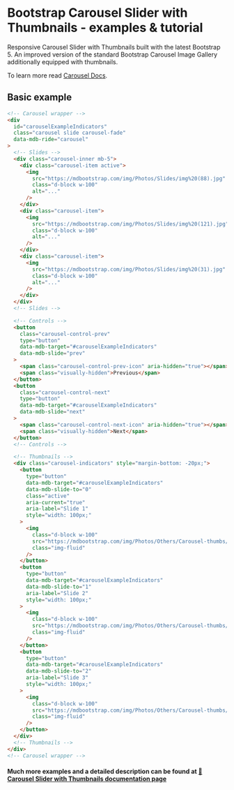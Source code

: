 # Bootstrap Carousel Slider with Thumbnails - examples & tutorial

Responsive Carousel Slider with Thumbnails built with the latest Bootstrap 5. An improved version of the standard Bootstrap Carousel Image Gallery additionally equipped with thumbnails.

To learn more read [Carousel Docs](https://mdbootstrap.com/docs/standard/components/carousel/).

## Basic example

```html
<!-- Carousel wrapper -->
<div
  id="carouselExampleIndicators"
  class="carousel slide carousel-fade"
  data-mdb-ride="carousel"
>
  <!-- Slides -->
  <div class="carousel-inner mb-5">
    <div class="carousel-item active">
      <img
        src="https://mdbootstrap.com/img/Photos/Slides/img%20(88).jpg"
        class="d-block w-100"
        alt="..."
      />
    </div>
    <div class="carousel-item">
      <img
        src="https://mdbootstrap.com/img/Photos/Slides/img%20(121).jpg"
        class="d-block w-100"
        alt="..."
      />
    </div>
    <div class="carousel-item">
      <img
        src="https://mdbootstrap.com/img/Photos/Slides/img%20(31).jpg"
        class="d-block w-100"
        alt="..."
      />
    </div>
  </div>
  <!-- Slides -->

  <!-- Controls -->
  <button
    class="carousel-control-prev"
    type="button"
    data-mdb-target="#carouselExampleIndicators"
    data-mdb-slide="prev"
  >
    <span class="carousel-control-prev-icon" aria-hidden="true"></span>
    <span class="visually-hidden">Previous</span>
  </button>
  <button
    class="carousel-control-next"
    type="button"
    data-mdb-target="#carouselExampleIndicators"
    data-mdb-slide="next"
  >
    <span class="carousel-control-next-icon" aria-hidden="true"></span>
    <span class="visually-hidden">Next</span>
  </button>
  <!-- Controls -->

  <!-- Thumbnails -->
  <div class="carousel-indicators" style="margin-bottom: -20px;">
    <button
      type="button"
      data-mdb-target="#carouselExampleIndicators"
      data-mdb-slide-to="0"
      class="active"
      aria-current="true"
      aria-label="Slide 1"
      style="width: 100px;"
    >
      <img
        class="d-block w-100"
        src="https://mdbootstrap.com/img/Photos/Others/Carousel-thumbs/img%20(88).jpg"
        class="img-fluid"
      />
    </button>
    <button
      type="button"
      data-mdb-target="#carouselExampleIndicators"
      data-mdb-slide-to="1"
      aria-label="Slide 2"
      style="width: 100px;"
    >
      <img
        class="d-block w-100"
        src="https://mdbootstrap.com/img/Photos/Others/Carousel-thumbs/img%20(121).jpg"
        class="img-fluid"
      />
    </button>
    <button
      type="button"
      data-mdb-target="#carouselExampleIndicators"
      data-mdb-slide-to="2"
      aria-label="Slide 3"
      style="width: 100px;"
    >
      <img
        class="d-block w-100"
        src="https://mdbootstrap.com/img/Photos/Others/Carousel-thumbs/img%20(31).jpg"
        class="img-fluid"
      />
    </button>
  </div>
  <!-- Thumbnails -->
</div>
<!-- Carousel wrapper -->
```

#### Much more examples and a detailed description can be found at [📄 Carousel Slider with Thumbnails documentation page](https://mdbootstrap.com/docs/standard/extended/carousel-with-thumbnails/)
